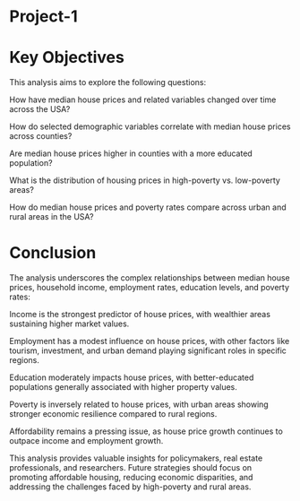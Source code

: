 # Project-1

# Key Objectives

This analysis aims to explore the following questions:

How have median house prices and related variables changed over time across the USA?

How do selected demographic variables correlate with median house prices across counties?

Are median house prices higher in counties with a more educated population?

What is the distribution of housing prices in high-poverty vs. low-poverty areas?

How do median house prices and poverty rates compare across urban and rural areas in the USA?


# Conclusion

The analysis underscores the complex relationships between median house prices, household income, employment rates, education levels, and poverty rates:

Income is the strongest predictor of house prices, with wealthier areas sustaining higher market values.

Employment has a modest influence on house prices, with other factors like tourism, investment, and urban demand playing significant roles in specific regions.

Education moderately impacts house prices, with better-educated populations generally associated with higher property values.

Poverty is inversely related to house prices, with urban areas showing stronger economic resilience compared to rural regions.

Affordability remains a pressing issue, as house price growth continues to outpace income and employment growth.

This analysis provides valuable insights for policymakers, real estate professionals, and researchers. Future strategies should focus on promoting affordable housing, reducing economic disparities, and addressing the challenges faced by high-poverty and rural areas.
